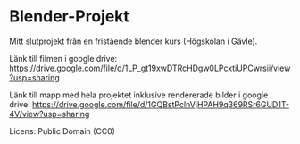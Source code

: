 # Blender-Projekt
Mitt slutprojekt från en fristående blender kurs (Högskolan i Gävle).

Länk till filmen i google drive: https://drive.google.com/file/d/1LP_gt19xwDTRcHDgw0LPcxtiUPCwrsii/view?usp=sharing

Länk till mapp med hela projektet inklusive rendererade bilder i google drive: https://drive.google.com/file/d/1GQBstPclnVjHPAH9q369RSr6GUD1T-4V/view?usp=sharing

Licens: Public Domain (CC0)
